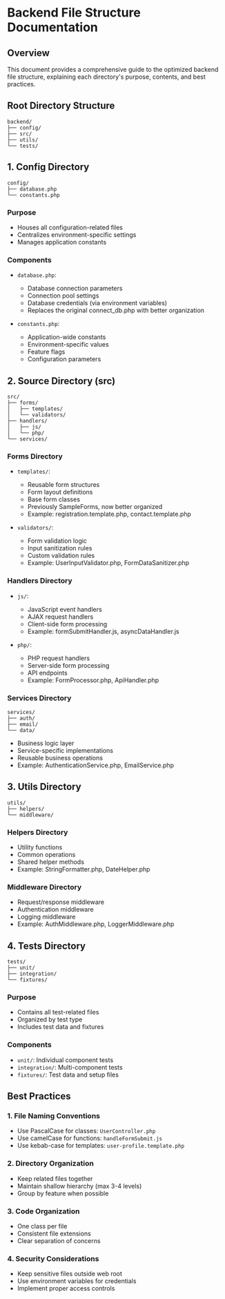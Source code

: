 # Backend File Structure Documentation

## Overview
This document provides a comprehensive guide to the optimized backend file structure, explaining each directory's purpose, contents, and best practices.

## Root Directory Structure
```
backend/
├── config/
├── src/
├── utils/
└── tests/
```

## 1. Config Directory
```
config/
├── database.php
└── constants.php
```

### Purpose
- Houses all configuration-related files
- Centralizes environment-specific settings
- Manages application constants

### Components
- `database.php`: 
  - Database connection parameters
  - Connection pool settings
  - Database credentials (via environment variables)
  - Replaces the original connect_db.php with better organization

- `constants.php`:
  - Application-wide constants
  - Environment-specific values
  - Feature flags
  - Configuration parameters

## 2. Source Directory (src)
```
src/
├── forms/
│   ├── templates/
│   └── validators/
├── handlers/
│   ├── js/
│   └── php/
└── services/
```

### Forms Directory
- `templates/`:
  - Reusable form structures
  - Form layout definitions
  - Base form classes
  - Previously SampleForms, now better organized
  - Example: registration.template.php, contact.template.php

- `validators/`:
  - Form validation logic
  - Input sanitization rules
  - Custom validation rules
  - Example: UserInputValidator.php, FormDataSanitizer.php

### Handlers Directory
- `js/`:
  - JavaScript event handlers
  - AJAX request handlers
  - Client-side form processing
  - Example: formSubmitHandler.js, asyncDataHandler.js

- `php/`:
  - PHP request handlers
  - Server-side form processing
  - API endpoints
  - Example: FormProcessor.php, ApiHandler.php

### Services Directory
```
services/
├── auth/
├── email/
└── data/
```
- Business logic layer
- Service-specific implementations
- Reusable business operations
- Example: AuthenticationService.php, EmailService.php

## 3. Utils Directory
```
utils/
├── helpers/
└── middleware/
```

### Helpers Directory
- Utility functions
- Common operations
- Shared helper methods
- Example: StringFormatter.php, DateHelper.php

### Middleware Directory
- Request/response middleware
- Authentication middleware
- Logging middleware
- Example: AuthMiddleware.php, LoggerMiddleware.php

## 4. Tests Directory
```
tests/
├── unit/
├── integration/
└── fixtures/
```

### Purpose
- Contains all test-related files
- Organized by test type
- Includes test data and fixtures

### Components
- `unit/`: Individual component tests
- `integration/`: Multi-component tests
- `fixtures/`: Test data and setup files

## Best Practices

### 1. File Naming Conventions
- Use PascalCase for classes: `UserController.php`
- Use camelCase for functions: `handleFormSubmit.js`
- Use kebab-case for templates: `user-profile.template.php`

### 2. Directory Organization
- Keep related files together
- Maintain shallow hierarchy (max 3-4 levels)
- Group by feature when possible

### 3. Code Organization
- One class per file
- Consistent file extensions
- Clear separation of concerns

### 4. Security Considerations
- Keep sensitive files outside web root
- Use environment variables for credentials
- Implement proper access controls